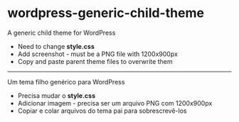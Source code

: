 wordpress-generic-child-theme
=======

A generic child theme for WordPress

* Need to change **style.css**
* Add screenshot - must be a PNG file with 1200x900px
* Copy and paste parent theme files to overwrite them

---

Um tema filho genérico para WordPress

* Precisa mudar o **style.css**
* Adicionar imagem - precisa ser um arquivo PNG com 1200x900px
* Copiar e colar arquivos do tema pai para sobrescrevê-los
